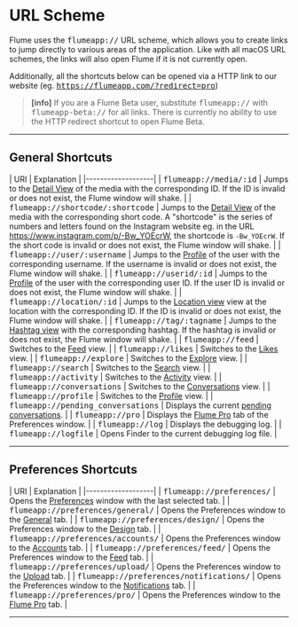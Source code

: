 # URL Scheme

Flume uses the <kbd>flumeapp://</kbd> URL scheme, which allows you to create links to jump directly to various areas of the application. Like with all macOS URL schemes, the links will also open Flume if it is not currently open.

Additionally, all the shortcuts below can be opened via a HTTP link to our website (eg. <kbd>https://flumeapp.com/?redirect=pro</kbd>)

> **[info]**
> If you are a Flume Beta user, substitute <kbd>flumeapp://</kbd> with <kbd>flumeapp-beta://</kbd> for all links. There is currently no ability to use the HTTP redirect shortcut to open Flume Beta.

------

## General Shortcuts

| URI | Explanation |
|-------------------|
| <kbd>flumeapp://media/:id</kbd> | Jumps to the [Detail View](//views/detailview.md) of the media with the corresponding ID. If the ID is invalid or does not exist, the Flume window will shake. |
| <kbd>flumeapp://shortcode/:shortcode</kbd> | Jumps to the [Detail View](//views/detailview.md) of the media with the corresponding short code. A "shortcode" is the series of numbers and letters found on the Instagram website eg. in the URL https://www.instagram.com/p/-Bw_YOEcrW, the shortcode is ```-Bw_YOEcrW```. If the short code is invalid or does not exist, the Flume window will shake. |
| <kbd>flumeapp://user/:username</kbd> | Jumps to the [Profile](//views/profile.md) of the user with the corresponding username. If the username is invalid or does not exist, the Flume window will shake. |
| <kbd>flumeapp://userid/:id</kbd> | Jumps to the [Profile](//views/profile.md) of the user with the corresponding user ID. If the user ID is invalid or does not exist, the Flume window will shake. |
| <kbd>flumeapp://location/:id</kbd> | Jumps to the [Location view](//views/locations.md) view at the location with the corresponding ID. If the ID is invalid or does not exist, the Flume window will shake. |
| <kbd>flumeapp://tag/:tagname</kbd> | Jumps to the [Hashtag view](//views/hashtags.md) with the corresponding hashtag. If the hashtag is invalid or does not exist, the Flume window will shake. |
| <kbd>flumeapp://feed</kbd> | Switches to the [Feed](//views/feed.md) view. |
| <kbd>flumeapp://likes</kbd> | Switches to the [Likes](//views/likes.md) view. |
| <kbd>flumeapp://explore</kbd> | Switches to the [Explore](//views/explore.md) view. |
| <kbd>flumeapp://search</kbd> | Switches to the [Search](//views/search.md) view. |
| <kbd>flumeapp://activity</kbd> | Switches to the [Activity](//views/activity.md) view. |
| <kbd>flumeapp://conversations</kbd> | Switches to the [Conversations](//views/conversations.md) view. |
| <kbd>flumeapp://profile</kbd> | Switches to the [Profile](//views/profile.md) view. |
| <kbd>flumeapp://pending_conversations</kbd> | Displays the current [pending conversations](//views/conversations.md). |
| <kbd>flumeapp://pro</kbd> | Displays the [Flume Pro](//preferences/flumepro.md) tab of the Preferences window. |
| <kbd>flumeapp://log</kbd> | Displays the debugging log. |
| <kbd>flumeapp://logfile</kbd> | Opens Finder to the current debugging log file. |

------

## Preferences Shortcuts

| URI | Explanation |
|-------------------|
| <kbd>flumeapp://preferences/</kbd> | Opens the [Preferences](//preferences/README.md) window with the last selected tab. |
| <kbd>flumeapp://preferences/general/</kbd> | Opens the Preferences window to the [General](//preferences/general.md) tab. |
| <kbd>flumeapp://preferences/design/</kbd> | Opens the Preferences window to the [Design](//preferences/design.md) tab. |
| <kbd>flumeapp://preferences/accounts/</kbd> | Opens the Preferences window to the [Accounts](//preferences/accounts.md) tab. |
| <kbd>flumeapp://preferences/feed/</kbd> | Opens the Preferences window to the [Feed](//preferences/feed.md) tab. |
| <kbd>flumeapp://preferences/upload/</kbd> | Opens the Preferences window to the [Upload](//preferences/upload.md) tab. |
| <kbd>flumeapp://preferences/notifications/</kbd> | Opens the Preferences window to the [Notifications](//preferences/notifications.md) tab. |
| <kbd>flumeapp://preferences/pro/</kbd> | Opens the Preferences window to the [Flume Pro](//preferences/flumepro.md) tab. |

------